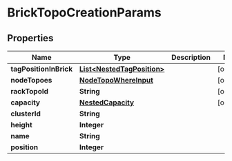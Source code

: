 

# BrickTopoCreationParams


## Properties

Name | Type | Description | Notes
------------ | ------------- | ------------- | -------------
**tagPositionInBrick** | [**List&lt;NestedTagPosition&gt;**](NestedTagPosition.md) |  |  [optional]
**nodeTopoes** | [**NodeTopoWhereInput**](NodeTopoWhereInput.md) |  |  [optional]
**rackTopoId** | **String** |  |  [optional]
**capacity** | [**NestedCapacity**](NestedCapacity.md) |  |  [optional]
**clusterId** | **String** |  | 
**height** | **Integer** |  | 
**name** | **String** |  | 
**position** | **Integer** |  | 



